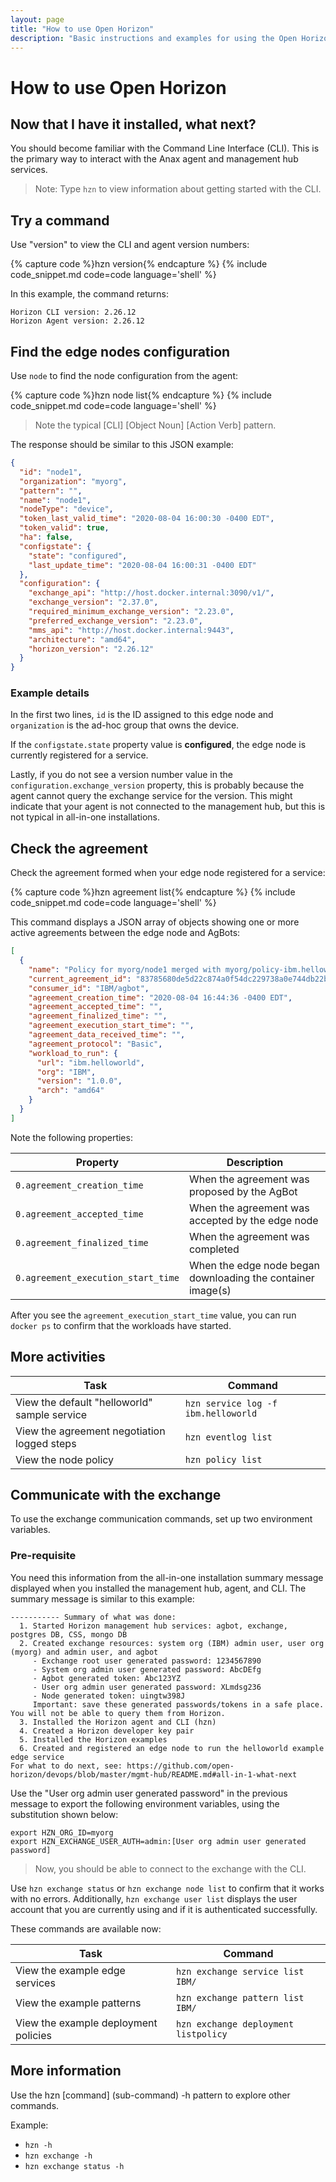 ```yaml
---
layout: page
title: "How to use Open Horizon"
description: "Basic instructions and examples for using the Open Horizon projects CLI"
---
```


# How to use Open Horizon

## Now that I have it installed, what next?

You should become familiar with the Command Line Interface (CLI). This is the primary way to interact with the Anax agent and management hub services.

> Note: Type `hzn` to view information about getting started with the CLI.

## Try a command

Use "version" to view the CLI and agent version numbers:

{% capture code %}hzn version{% endcapture %}
{% include code_snippet.md code=code language='shell' %}

In this example, the command returns:

``` text
Horizon CLI version: 2.26.12
Horizon Agent version: 2.26.12
```

## Find the edge nodes configuration

Use `node` to find the node configuration from the agent:

{% capture code %}hzn node list{% endcapture %}
{% include code_snippet.md code=code language='shell' %}

> Note the typical [CLI] [Object Noun] [Action Verb] pattern.

The response should be similar to this JSON example:

``` json
{
  "id": "node1",
  "organization": "myorg",
  "pattern": "",
  "name": "node1",
  "nodeType": "device",
  "token_last_valid_time": "2020-08-04 16:00:30 -0400 EDT",
  "token_valid": true,
  "ha": false,
  "configstate": {
    "state": "configured",
    "last_update_time": "2020-08-04 16:00:31 -0400 EDT"
  },
  "configuration": {
    "exchange_api": "http://host.docker.internal:3090/v1/",
    "exchange_version": "2.37.0",
    "required_minimum_exchange_version": "2.23.0",
    "preferred_exchange_version": "2.23.0",
    "mms_api": "http://host.docker.internal:9443",
    "architecture": "amd64",
    "horizon_version": "2.26.12"
  }
}
```

### Example details

In the first two lines, `id` is the ID assigned to this edge node and `organization` is the ad-hoc group that owns the device.

If the `configstate.state` property value is **configured**, the edge node is currently registered for a service.

Lastly, if you do not see a version number value in the `configuration.exchange_version` property, this is probably because the agent cannot query the exchange service for the version. This might indicate that your agent is not connected to the management hub, but this is not typical in all-in-one installations.

## Check the agreement

Check the agreement formed when your edge node registered for a service:

{% capture code %}hzn agreement list{% endcapture %}
{% include code_snippet.md code=code language='shell' %}

This command displays a JSON array of objects showing one or more active agreements between the edge node and AgBots:

``` json
[
  {
    "name": "Policy for myorg/node1 merged with myorg/policy-ibm.helloworld_1.0.0",
    "current_agreement_id": "83785680de5d22c874a0f54dc229738a0e744db22b2c0deeb320b9fdf0967138",
    "consumer_id": "IBM/agbot",
    "agreement_creation_time": "2020-08-04 16:44:36 -0400 EDT",
    "agreement_accepted_time": "",
    "agreement_finalized_time": "",
    "agreement_execution_start_time": "",
    "agreement_data_received_time": "",
    "agreement_protocol": "Basic",
    "workload_to_run": {
      "url": "ibm.helloworld",
      "org": "IBM",
      "version": "1.0.0",
      "arch": "amd64"
    }
  }
]
```

Note the following properties:

| Property | Description |
| --- | --- |
| `0.agreement_creation_time` | When the agreement was proposed by the AgBot |
| `0.agreement_accepted_time` | When the agreement was accepted by the edge node |
| `0.agreement_finalized_time` | When the agreement was completed |
| `0.agreement_execution_start_time` | When the edge node began downloading the container image(s) |

After you see the `agreement_execution_start_time` value, you can run `docker ps` to confirm that the workloads have started.

## More activities

| Task | Command |
| --- | --- |
| View the default "helloworld" sample service | `hzn service log -f ibm.helloworld` |
| View the agreement negotiation logged steps | `hzn eventlog list` |
| View the node policy | `hzn policy list` |

## Communicate with the exchange

To use the exchange communication commands, set up two environment variables.

### Pre-requisite

You need this information from the all-in-one installation summary message displayed when you installed the management hub, agent, and CLI.  The summary message is similar to this example:

``` text
----------- Summary of what was done:
  1. Started Horizon management hub services: agbot, exchange, postgres DB, CSS, mongo DB
  2. Created exchange resources: system org (IBM) admin user, user org (myorg) and admin user, and agbot
     - Exchange root user generated password: 1234567890
     - System org admin user generated password: AbcDEfg
     - Agbot generated token: Abc123YZ
     - User org admin user generated password: XLmdsg236
     - Node generated token: uingtw398J
     Important: save these generated passwords/tokens in a safe place. You will not be able to query them from Horizon.
  3. Installed the Horizon agent and CLI (hzn)
  4. Created a Horizon developer key pair
  5. Installed the Horizon examples
  6. Created and registered an edge node to run the helloworld example edge service
For what to do next, see: https://github.com/open-horizon/devops/blob/master/mgmt-hub/README.md#all-in-1-what-next
```

Use the "User org admin user generated password" in the previous message to export the following environment variables, using the substitution shown below:

``` shell
export HZN_ORG_ID=myorg
export HZN_EXCHANGE_USER_AUTH=admin:[User org admin user generated password]
```

> Now, you should be able to connect to the exchange with the CLI.

Use `hzn exchange status` or `hzn exchange node list` to confirm that it works with no errors. Additionally, `hzn exchange user list` displays the user account that you are currently using and if it is authenticated successfully.

These commands are available now:

| Task | Command |
| --- | --- |
| View the example edge services | `hzn exchange service list IBM/` |
| View the example patterns | `hzn exchange pattern list IBM/` |
| View the example deployment policies | `hzn exchange deployment listpolicy` |

## More information

Use the hzn [command] (sub-command) -h pattern to explore other commands.

Example:

* `hzn -h`
* `hzn exchange -h`
* `hzn exchange status -h`

